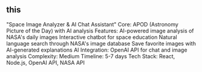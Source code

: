 ## this

"Space Image Analyzer & AI Chat Assistant"
Core: APOD (Astronomy Picture of the Day) with AI analysis
Features:
AI-powered image analysis of NASA's daily images
Interactive chatbot for space education
Natural language search through NASA's image database
Save favorite images with AI-generated explanations
AI Integration: OpenAI API for chat and image analysis
Complexity: Medium
Timeline: 5-7 days
Tech Stack: React, Node.js, OpenAI API, NASA API